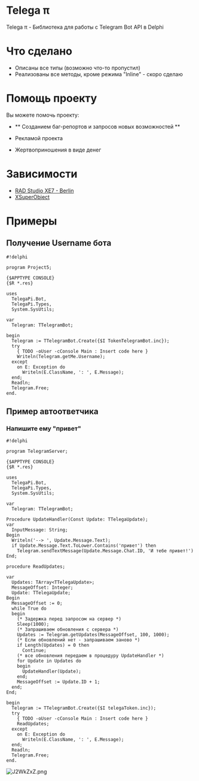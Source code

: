 # Telega π #

Telega π - Библиотека для работы с Telegram Bot API в Delphi

# Что сделано #

* Описаны все типы (возможно что-то пропустил)
* Реализованы все методы, кроме режима "Inline" - скоро сделаю

# Помощь проекту #

Вы можете помочь проекту:

* ** Созданием баг-репортов и запросов новых возможностей **

* Рекламой проекта
* Жертвоприношения в виде денег

# Зависимости #

* [RAD Studio XE7 - Berlin](https://www.embarcadero.com/products/delphi)
* [XSuperObject](https://github.com/onryldz/x-superobject/)

# Примеры #
## Получение Username бота ##


```
#!delphi

program Project5;

{$APPTYPE CONSOLE}
{$R *.res}

uses
  TelegaPi.Bot,
  TelegaPi.Types,
  System.SysUtils;

var
  Telegram: TTelegramBot;

begin
  Telegram := TTelegramBot.Create({$I TokenTelegramBot.inc});
  try
    { TODO -oUser -cConsole Main : Insert code here }
    Writeln(Telegram.getMe.Username);
  except
    on E: Exception do
      Writeln(E.ClassName, ': ', E.Message);
  end;
  Readln;
  Telegram.Free;
end.

```

## Пример автоответчика ##

### Напишите ему "привет" ###


```
#!delphi

program TelegramServer;

{$APPTYPE CONSOLE}
{$R *.res}

uses
  TelegaPi.Bot,
  TelegaPi.Types,
  System.SysUtils;

var
  Telegram: TTelegramBot;

Procedure UpdateHandler(Const Update: TTelegaUpdate);
var
  InputMessage: String;
Begin
  Writeln('--> ', Update.Message.Text);
  if Update.Message.Text.ToLower.Contains('привет') then
    Telegram.sendTextMessage(Update.Message.Chat.ID, 'И тебе привет!')
End;

procedure ReadUpdates;

var
  Updates: TArray<TTelegaUpdate>;
  MessageOffset: Integer;
  Update: TTelegaUpdate;
Begin
  MessageOffset := 0;
  while True do
  begin
    (* Задержка перед запросом на сервер *)
    Sleep(1000);
    (* Запрашиваем обновления с сервера *)
    Updates := Telegram.getUpdates(MessageOffset, 100, 1000);
    (* Если обновлений нет - запрашиваем заново *)
    if Length(Updates) = 0 then
      Continue;
    (* все обновления передаем в процедуру UpdateHandler *)
    for Update in Updates do
    begin
      UpdateHandler(Update);
    end;
    MessageOffset := Update.ID + 1;
  end;
End;

begin
  Telegram := TTelegramBot.Create({$I telegaToken.inc});
  try
    { TODO -oUser -cConsole Main : Insert code here }
    ReadUpdates;
  except
    on E: Exception do
      Writeln(E.ClassName, ': ', E.Message);
  end;
  Readln;
  Telegram.Free;
end.

```

![J2WkZxZ.png](https://bitbucket.org/repo/LB69kr/images/221479400-J2WkZxZ.png)